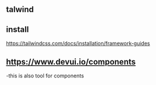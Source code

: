 ## talwind

## install
https://tailwindcss.com/docs/installation/framework-guides

## https://www.devui.io/components
-this is also tool for components 